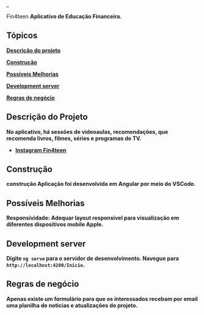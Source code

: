 _

Fin4teen  <b>Aplicativo de Educação Financeira.<br>  

## Tópicos    
  [Descrição do projeto](#descrição-do-projeto)
  
  [Construção](#construção)
  
  [Possíveis Melhorias](#possíveis-melhorias)
  
  [Development server](#development-server)
  
  [Regras de negócio](#regras-de-negócio) 

  
## Descrição do Projeto
<b>No aplicativo, há sessões de videoaulas, recomendações, que recomenda livros, filmes, séries e programas de TV. <br>
 
 * [Instagram Fin4teen](https://www.instagram.com/fin4teenapp/)

## Construção 
 construção Aplicação foi desenvolvida em Angular por meio do VSCode.
 
## Possíveis Melhorias
 <b>Responsividade</b>: Adequar layout responsivel para visualização em diferentes dispositivos mobile Apple. 
  
## Development server
 Digite `ng serve` para o servidor de desenvolvimento. Navegue para `http://localhost:4200/Inicio`.
  
## Regras de negócio
 Apenas existe um formulário para que os interessados recebam por email uma planilha de noticias  e atualizações do projeto.
